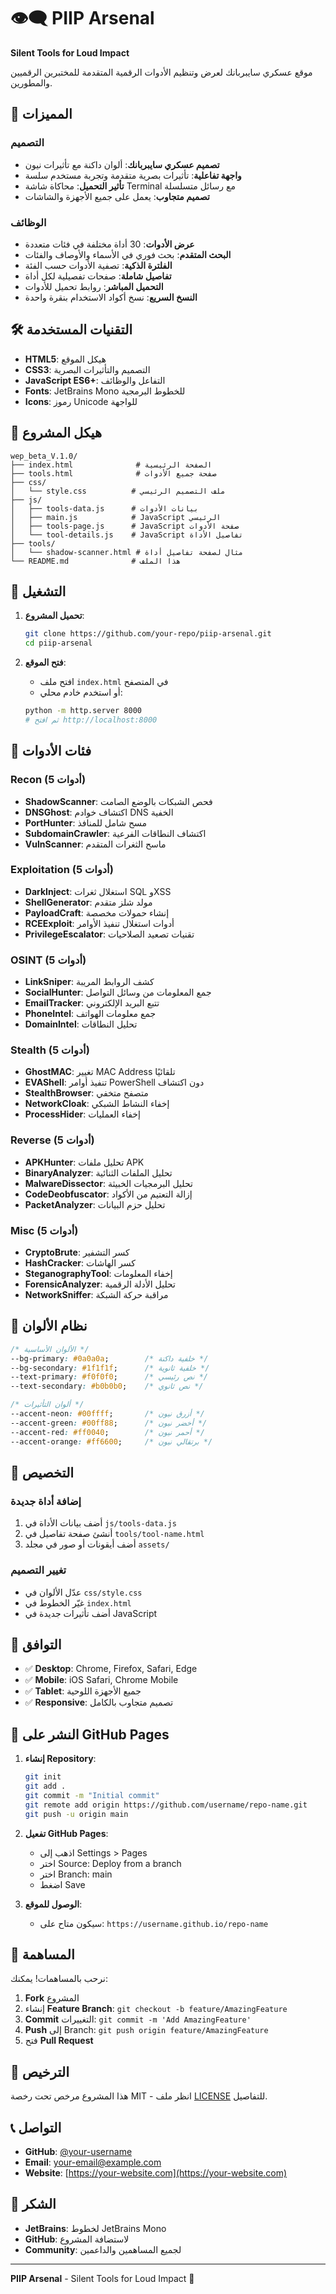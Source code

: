 # 👁️‍🗨️ PIIP Arsenal

**Silent Tools for Loud Impact**

موقع عسكري سايبربانك لعرض وتنظيم الأدوات الرقمية المتقدمة للمختبرين الرقميين والمطورين.

## 🎨 المميزات

### التصميم
- **تصميم عسكري سايبربانك**: ألوان داكنة مع تأثيرات نيون
- **واجهة تفاعلية**: تأثيرات بصرية متقدمة وتجربة مستخدم سلسة
- **تأثير التحميل**: محاكاة شاشة Terminal مع رسائل متسلسلة
- **تصميم متجاوب**: يعمل على جميع الأجهزة والشاشات

### الوظائف
- **عرض الأدوات**: 30 أداة مختلفة في فئات متعددة
- **البحث المتقدم**: بحث فوري في الأسماء والأوصاف والفئات
- **الفلترة الذكية**: تصفية الأدوات حسب الفئة
- **تفاصيل شاملة**: صفحات تفصيلية لكل أداة
- **التحميل المباشر**: روابط تحميل للأدوات
- **النسخ السريع**: نسخ أكواد الاستخدام بنقرة واحدة

## 🛠️ التقنيات المستخدمة

- **HTML5**: هيكل الموقع
- **CSS3**: التصميم والتأثيرات البصرية
- **JavaScript ES6+**: التفاعل والوظائف
- **Fonts**: JetBrains Mono للخطوط البرمجية
- **Icons**: رموز Unicode للواجهة

## 📁 هيكل المشروع

```
wep_beta_V.1.0/
├── index.html              # الصفحة الرئيسية
├── tools.html              # صفحة جميع الأدوات
├── css/
│   └── style.css          # ملف التصميم الرئيسي
├── js/
│   ├── tools-data.js      # بيانات الأدوات
│   ├── main.js            # JavaScript الرئيسي
│   ├── tools-page.js      # JavaScript صفحة الأدوات
│   └── tool-details.js    # JavaScript تفاصيل الأداة
├── tools/
│   └── shadow-scanner.html # مثال لصفحة تفاصيل أداة
└── README.md              # هذا الملف
```

## 🚀 التشغيل

1. **تحميل المشروع**:
   ```bash
   git clone https://github.com/your-repo/piip-arsenal.git
   cd piip-arsenal
   ```

2. **فتح الموقع**:
   - افتح ملف `index.html` في المتصفح
   - أو استخدم خادم محلي:
   ```bash
   python -m http.server 8000
   # ثم افتح http://localhost:8000
   ```

## 🎯 فئات الأدوات

### Recon (5 أدوات)
- **ShadowScanner**: فحص الشبكات بالوضع الصامت
- **DNSGhost**: اكتشاف خوادم DNS الخفية
- **PortHunter**: مسح شامل للمنافذ
- **SubdomainCrawler**: اكتشاف النطاقات الفرعية
- **VulnScanner**: ماسح الثغرات المتقدم

### Exploitation (5 أدوات)
- **DarkInject**: استغلال ثغرات SQL وXSS
- **ShellGenerator**: مولد شلز متقدم
- **PayloadCraft**: إنشاء حمولات مخصصة
- **RCEExploit**: أدوات استغلال تنفيذ الأوامر
- **PrivilegeEscalator**: تقنيات تصعيد الصلاحيات

### OSINT (5 أدوات)
- **LinkSniper**: كشف الروابط المريبة
- **SocialHunter**: جمع المعلومات من وسائل التواصل
- **EmailTracker**: تتبع البريد الإلكتروني
- **PhoneIntel**: جمع معلومات الهواتف
- **DomainIntel**: تحليل النطاقات

### Stealth (5 أدوات)
- **GhostMAC**: تغيير MAC Address تلقائيًا
- **EVAShell**: تنفيذ أوامر PowerShell دون اكتشاف
- **StealthBrowser**: متصفح متخفي
- **NetworkCloak**: إخفاء النشاط الشبكي
- **ProcessHider**: إخفاء العمليات

### Reverse (5 أدوات)
- **APKHunter**: تحليل ملفات APK
- **BinaryAnalyzer**: تحليل الملفات الثنائية
- **MalwareDissector**: تحليل البرمجيات الخبيثة
- **CodeDeobfuscator**: إزالة التعتيم من الأكواد
- **PacketAnalyzer**: تحليل حزم البيانات

### Misc (5 أدوات)
- **CryptoBrute**: كسر التشفير
- **HashCracker**: كسر الهاشات
- **SteganographyTool**: إخفاء المعلومات
- **ForensicAnalyzer**: تحليل الأدلة الرقمية
- **NetworkSniffer**: مراقبة حركة الشبكة

## 🎨 نظام الألوان

```css
/* الألوان الأساسية */
--bg-primary: #0a0a0a;        /* خلفية داكنة */
--bg-secondary: #1f1f1f;      /* خلفية ثانوية */
--text-primary: #f0f0f0;      /* نص رئيسي */
--text-secondary: #b0b0b0;    /* نص ثانوي */

/* ألوان التأثيرات */
--accent-neon: #00ffff;       /* أزرق نيون */
--accent-green: #00ff88;      /* أخضر نيون */
--accent-red: #ff0040;        /* أحمر نيون */
--accent-orange: #ff6600;     /* برتقالي نيون */
```

## 🔧 التخصيص

### إضافة أداة جديدة
1. أضف بيانات الأداة في `js/tools-data.js`
2. أنشئ صفحة تفاصيل في `tools/tool-name.html`
3. أضف أيقونات أو صور في مجلد `assets/`

### تغيير التصميم
- عدّل الألوان في `css/style.css`
- غيّر الخطوط في `index.html`
- أضف تأثيرات جديدة في JavaScript

## 📱 التوافق

- ✅ **Desktop**: Chrome, Firefox, Safari, Edge
- ✅ **Mobile**: iOS Safari, Chrome Mobile
- ✅ **Tablet**: جميع الأجهزة اللوحية
- ✅ **Responsive**: تصميم متجاوب بالكامل

## 🚀 النشر على GitHub Pages

1. **إنشاء Repository**:
   ```bash
   git init
   git add .
   git commit -m "Initial commit"
   git remote add origin https://github.com/username/repo-name.git
   git push -u origin main
   ```

2. **تفعيل GitHub Pages**:
   - اذهب إلى Settings > Pages
   - اختر Source: Deploy from a branch
   - اختر Branch: main
   - اضغط Save

3. **الوصول للموقع**:
   - سيكون متاح على: `https://username.github.io/repo-name`

## 🤝 المساهمة

نرحب بالمساهمات! يمكنك:

1. **Fork** المشروع
2. إنشاء **Feature Branch**: `git checkout -b feature/AmazingFeature`
3. **Commit** التغييرات: `git commit -m 'Add AmazingFeature'`
4. **Push** إلى Branch: `git push origin feature/AmazingFeature`
5. فتح **Pull Request**

## 📄 الترخيص

هذا المشروع مرخص تحت رخصة MIT - انظر ملف [LICENSE](LICENSE) للتفاصيل.

## 📞 التواصل

- **GitHub**: [@your-username](https://github.com/your-username)
- **Email**: your-email@example.com
- **Website**: [https://your-website.com](https://your-website.com)

## 🙏 الشكر

- **JetBrains**: لخطوط JetBrains Mono
- **GitHub**: لاستضافة المشروع
- **Community**: لجميع المساهمين والداعمين

---

**PIIP Arsenal** - Silent Tools for Loud Impact 🚀 